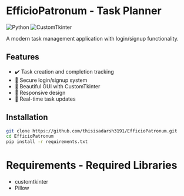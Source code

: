 # EfficioPatronum - Task Planner

![Python](https://img.shields.io/badge/python-3.8%2B-blue)
![CustomTkinter](https://img.shields.io/badge/GUI-CustomTkinter-green)

A modern task management application with login/signup functionality.

## Features
- ✔️ Task creation and completion tracking
- 🔐 Secure login/signup system
- 🎨 Beautiful GUI with CustomTkinter
- 📱 Responsive design
- 🔄 Real-time task updates

## Installation
```bash
git clone https://github.com/thisisadarsh3191/EfficioPatronum.git
cd EfficioPatronum
pip install -r requirements.txt
```

# Requirements - Required Libraries
- customtkinter
- Pillow
